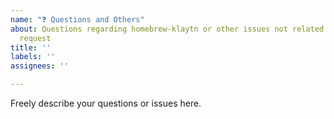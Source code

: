 ```yaml
---
name: "❓ Questions and Others"
about: Questions regarding homebrew-klaytn or other issues not related to bug nor feature
  request
title: ''
labels: ''
assignees: ''

---
```


Freely describe your questions or issues here.
